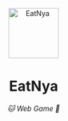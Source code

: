 <p align="center">
  <a href="https://lilithcn.github.io/EatNya/"><img src="https://raw.githubusercontent.com/Lilithcn/EatNya/main/static/image/ClickBefore.png" width="100" height="100" alt="EatNya"></a>
</p>
<div align="center">

# EatNya

_🐱 Web Game  💌_

</div>
